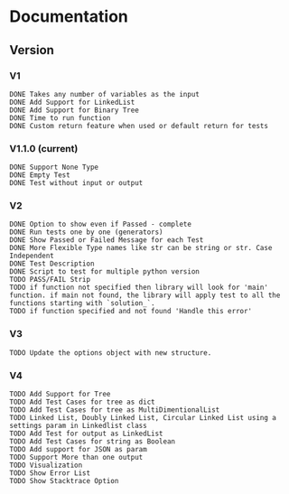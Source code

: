 # Documentation

## Version

### V1

    DONE Takes any number of variables as the input
    DONE Add Support for LinkedList
    DONE Add Support for Binary Tree
    DONE Time to run function
    DONE Custom return feature when used or default return for tests

### V1.1.0 (current)

    DONE Support None Type
    DONE Empty Test
    DONE Test without input or output

### V2

    DONE Option to show even if Passed - complete
    DONE Run tests one by one (generators)
    DONE Show Passed or Failed Message for each Test
    DONE More Flexible Type names like str can be string or str. Case Independent
    DONE Test Description
    DONE Script to test for multiple python version
    TODO PASS/FAIL Strip
    TODO if function not specified then library will look for 'main' function. if main not found, the library will apply test to all the functions starting with `solution_`.
    TODO if function specified and not found 'Handle this error'

### V3

    TODO Update the options object with new structure.

### V4

    TODO Add Support for Tree
    TODO Add Test Cases for tree as dict
    TODO Add Test Cases for tree as MultiDimentionalList
    TODO Linked List, Doubly Linked List, Circular Linked List using a settings param in Linkedlist class
    TODO Add Test for output as LinkedList
    TODO Add Test Cases for string as Boolean
    TODO Add support for JSON as param
    TODO Support More than one output
    TODO Visualization
    TODO Show Error List
    TODO Show Stacktrace Option
